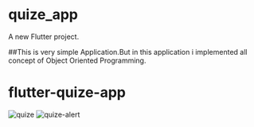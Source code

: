 # quize_app

A new Flutter project.

##This is very simple Application.But in this application i implemented all concept of Object Oriented Programming.

# flutter-quize-app

![quize](https://user-images.githubusercontent.com/29401466/81103379-c5ecf900-8f32-11ea-9aaa-2c952d567b92.jpg)
![quize-alert](https://user-images.githubusercontent.com/29401466/81103402-cc7b7080-8f32-11ea-9cdf-78c8c2403a3d.jpg)

